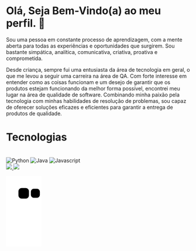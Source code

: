 # Olá, Seja Bem-Vindo(a) ao meu perfil. 🥰
Sou uma pessoa em constante processo de aprendizagem, com a mente aberta para todas as experiências e oportunidades que surgirem. Sou bastante simpática, analítica, comunicativa, criativa, proativa e comprometida.

Desde criança, sempre fui uma entusiasta da área de tecnologia em geral, o que me levou a seguir uma carreira na área de QA. Com forte interesse em entender como as coisas funcionam e um desejo de garantir que os produtos estejam funcionando da melhor forma possível, encontrei meu lugar na área de qualidade de software. Combinando minha paixão pela tecnologia com minhas habilidades de resolução de problemas, sou capaz de oferecer soluções eficazes e eficientes para garantir a entrega de produtos de qualidade.
# Tecnologias
<div style="display: inline-block"><br/>
<img align="center" alt="Python" src="https://img.shields.io/badge/Python-3776AB?style=for-the-badge&logo=python&logoColor=white" />
<img align="center" alt="Java" src="https://img.shields.io/badge/Java-ED8B00?style=for-the-badge&logo=openjdk&logoColor=white" />
<img align="center" alt="Javascript" src="https://img.shields.io/badge/JavaScript-F7DF1E?style=for-the-badge&logo=javascript&logoColor=black" />
</div>

<div>
  <a href="https://github.com/gabrielaanselmo">
  <img height="180em" src="https://github-readme-stats.vercel.app/api?username=gabrielaanselmo&show_icons=true&theme=radical&include_all_commits=true&count_private=true"/>
  <img height="180em" src="https://github-readme-stats.vercel.app/api/top-langs/?username=gabrielaanselmo&layout=compact&langs_count=7&theme=radical"/>
</div>

![Snake animation](https://github.com/rafaballerini/rafaballerini/blob/output/github-contribution-grid-snake.svg)
